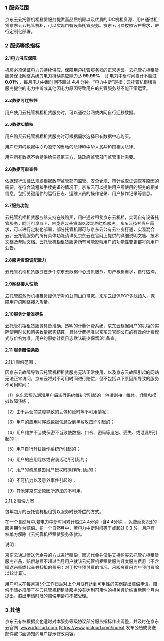 ### 1.服务范围

京东云云托管机柜租赁服务提供高品质机房以及优质的IDC机柜资源，用户通过租赁京东云云托管机柜，可以实现自有设备托管服务。京东云可以按照客户需求，进行定制化部署。

### 2.服务等级指标

#### 2.1电力供应保障

机房必须保证电力的持续供应，保障用户托管服务器的正常运营。云托管机柜租赁服务保证网络系统的电力持续供应能力达 **99.99%** ，即电力中断时间累计不超过 **0.01%** ，每月电力中断时间不超过 **4.4** 分钟。“电力中断”是指：云托管机柜租赁服务提供的电力中断或其他因电力原因导致用户的托管服务器不能正常运营。

#### 2.2数据可迁移性

用户使用云托管机柜租赁服务时，可以通过公网或内网自行迁移数据。

#### 2.3数据知情权

用户购买云托管机柜租赁服务时可根据需求选择已有数据中心购买。

用户已知的数据中心均遵守的当地的法律和中华人民共和国相关法律。

用户所有数据不会提供给任意第三方，除政府监管部门监管审计需要。

#### 2.6数据可审查性

依据现行法律法规或根据政府监管部门监管、安全合规、审计或取证调查等原因的需要，在符合流程和手续完备的情况下，京东云可以提供用户所使用的服务的相关信息，包括关键组件的运行日志、运维人员的操作记录、用户操作记录等信息。

#### 2.7服务功能

云托管机柜租赁服务器支持在线购买，用户通过租赁京东云机柜，实现自有设备托管服务，同时可享有IP，带宽等公共资源以及现场运维服务，京东云按照客户需求，可以进行定制化部署，部分托管机房可与京东云公有云业务打通，实现混合云。云托管服务的所有具体功能请详见京东云在官网上提供的详细说明文档、技术文档及帮助文档。云托管机柜租赁服务所有可能影响用户的功能性变更都将向用户公告。

#### 2.8服务资源调配能力

云托管机柜租赁服务在多个京东云数据中心提供服务，用户根据需求，自行选择。

#### 2.9网络接入性能

云托管服务为机柜租赁提供所需的公网出口带宽，京东云提供BGP多线接入，保障用户的网络接入质量。

#### 2.10服务计量准确性

云托管机柜租赁服务具备准确、透明的计量计费系统，京东云根据用户的机柜的实际使用时长和购买数量据实结算，具体计费标准以京东云官网公布的有效的计费模式与价格为准。用户的原始计费日志默认最少保留3年备查。

#### 2.11 服务赔偿条款

2.11.1 赔偿范围：

因京东云故障导致云托管机柜租赁服务无法正常使用，以及京东云故障引起的网站无法正常访问，京东云将对不可用时间进行赔偿，但不包括以下原因所导致的服务不可用时间：

（1）京东云预先通知用户后进行系统维护所引起的，包括割接、维修、升级和模拟故障演练；

（2）由于运营商故障导致的丢包和延时等不可用情况；

（3）用户的应用程序或数据信息受到黑客攻击而引起的；

（4）用户维护不当或保密不当致使数据、口令、密码等遗忘、丢失、或泄漏所引起的；

（5）用户自行升级操作系统所引起的；

（6）用户的应用程序或安装活动所引起的；

（7）用户的疏忽或由用户授权的操作所引起的；

（8）不可抗力以及意外事件引起的；

（9）其他非京东云原因所造成的不可用。

2.11.2 赔偿方案

包年包月的云托管机柜租赁以服务时长补偿的方式。 

在一个自然月中,若电力中断时间累计超过4.4分钟（含4.4分钟），免费延长2日的服务期作为赔偿。在一个自然月中，若电力中断时间等于或超过 0.3  %，用户有权单方解除《云托管机柜租赁服务条款》。

说明：

京东云通过赠送代金券的方式进行赔偿，赠送代金券仅供支持购买云托管机柜租赁服务产品，赔偿总额不超过当月用户就该云托管机柜租赁服务月度服务费用（不含赠送余额或代金券抵扣的费用；对于按年预付费的情况，月服务费用为年预付费除以12计算）。

用户可以在每月第5个工作日后对上个月没有达到可用性的实例提出赔偿申请。赔偿申请必须限于在云托管机柜租赁服务没有达到可用性的相关月份结束后两个月内提出。超出申请时限的赔偿申请将不被受理。

### 3.其他

京东云有权根据变化适时对本服务等级协议部分服务指标作出调整，并及时在京东云官网 [www.jdcloud.com](https://www.jdcloud.com/index) 发布公告或发送邮件或书面通知向用户提示修改内容。

 
